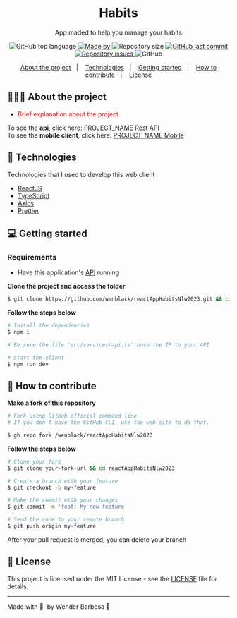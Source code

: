 <h1 align="center">
	<!-- <img alt="Logo" src=".github/logo.png" width="200px" /> -->
  Habits
</h1>

<p align="center">App maded to help you manage your habits</p>

<p align="center">
  <img alt="GitHub top language" src="https://img.shields.io/github/languages/top/wenblack/reactAppHabitsNlw2023">

  <a href="https://www.linkedin.com/in/eliasgcf/">
    <img alt="Made by" src="https://img.shields.io/badge/made%20by-Wender%20Barbosa-gree">
  </a>
  
  <img alt="Repository size" src="https://img.shields.io/github/repo-size/wenblack/reactAppHabitsNlw2023">
  
  <a href="https://github.com/wenblack/reactAppHabitsNlw2023/commits/master">
    <img alt="GitHub last commit" src="https://img.shields.io/github/last-commit/wenblack/reactAppHabitsNlw2023">
  </a>
  
  <a href="https://github.com/wenblack/reactAppHabitsNlw2023/issues">
    <img alt="Repository issues" src="https://img.shields.io/github/issues/wenblack/reactAppHabitsNlw2023">
  </a>
  
  <img alt="GitHub" src="https://img.shields.io/github/license/wenblack/reactAppHabitsNlw2023">
</p>

<p align="center">
  <a href="#-about-the-project">About the project</a>&nbsp;&nbsp;&nbsp;|&nbsp;&nbsp;&nbsp;
  <a href="#-technologies">Technologies</a>&nbsp;&nbsp;&nbsp;|&nbsp;&nbsp;&nbsp;
  <a href="#-getting-started">Getting started</a>&nbsp;&nbsp;&nbsp;|&nbsp;&nbsp;&nbsp;
  <a href="#-how-to-contribute">How to contribute</a>&nbsp;&nbsp;&nbsp;|&nbsp;&nbsp;&nbsp;
  <a href="#-license">License</a>
</p>

## 👨🏻‍💻 About the project

- <p style="color: red;">Brief explanation about the project</p>

To see the **api**, click here: [PROJECT_NAME Rest API](https://github/wenblack/reactAppHabitsNlw2023)</br>
To see the **mobile client**, click here: [PROJECT_NAME Mobile](https://github/wenblack/reactAppHabitsNlw2023)

## 🚀 Technologies

Technologies that I used to develop this web client

- [ReactJS](https://reactjs.org/)
- [TypeScript](https://www.typescriptlang.org/)
- [Axios](https://github.com/axios/axios)
- [Prettier](https://prettier.io/)

## 💻 Getting started

### Requirements

- Have this application's [API](https://github.com/EliasGcf/gobarber-api) running

**Clone the project and access the folder**

```bash
$ git clone https://github.com/wenblack/reactAppHabitsNlw2023.git && cd reactAppHabitsNlw2023
```

**Follow the steps below**

```bash
# Install the dependencies
$ npm i

# Be sure the file 'src/services/api.ts' have the IP to your API

# Start the client
$ npm run dev
```

## 🤔 How to contribute

**Make a fork of this repository**

```bash
# Fork using GitHub official command line
# If you don't have the GitHub CLI, use the web site to do that.

$ gh repo fork /wenblack/reactAppHabitsNlw2023
```

**Follow the steps below**

```bash
# Clone your fork
$ git clone your-fork-url && cd reactAppHabitsNlw2023

# Create a branch with your feature
$ git checkout -b my-feature

# Make the commit with your changes
$ git commit -m 'feat: My new feature'

# Send the code to your remote branch
$ git push origin my-feature
```

After your pull request is merged, you can delete your branch

## 📝 License

This project is licensed under the MIT License - see the [LICENSE](LICENSE) file for details.

---

Made with 💜 &nbsp;by Wender Barbosa 👋 &nbsp;
